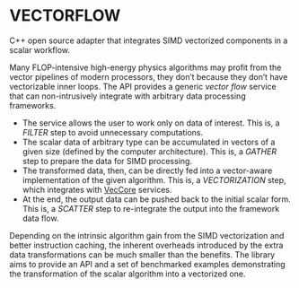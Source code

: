 # VECTORFLOW
C++ open source adapter that integrates SIMD vectorized components in a scalar workflow.

Many FLOP-intensive high-energy physics algorithms may profit from the vector pipelines of modern processors, they don’t because they don’t have vectorizable inner loops. The API provides a generic *vector flow* service that can non-intrusively integrate with arbitrary data processing frameworks.

* The service allows the user to work only on data of interest. This is, a *FILTER* step to avoid unnecessary computations.
* The scalar data of arbitrary type can be accumulated in vectors of a given size (defined by the computer architecture). This is, a *GATHER* step to prepare the data for SIMD processing.
* The transformed data, then, can be directly fed into a vector-aware implementation of the given algorithm. This is, a *VECTORIZATION* step, which integrates with [VecCore](https://github.com/root-project/veccore) services.
* At the end, the output data can be pushed back to the initial scalar form. This is, a *SCATTER* step to re-integrate the output into the framework data flow.

Depending on the intrinsic algorithm gain from the SIMD vectorization and better instruction caching, the inherent overheads introduced by the extra data transformations can be much smaller than the benefits. The library aims to provide an API and a set of benchmarked examples demonstrating the transformation of the scalar algorithm into a vectorized one.
